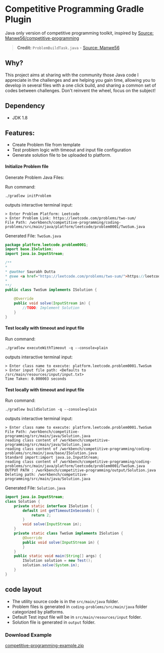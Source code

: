 # Competitive Programming Gradle Plugin

Java only version of competitive programming toolkit, inspired by [Source: Manwe56/competitive-programming](https://github.com/Manwe56/competitive-programming)

> **Credit:** `ProblemBuildTask.java`  - [Source: Manwe56](https://github.com/Manwe56/competitive-programming/blob/master/src/main/java/builder/FileBuilder.java)

## Why?
This project aims at sharing with the community those Java code I appreciate in the challenges and are helping you gain time, allowing you to develop in several files with a one click build, and sharing a common set of codes between challenges. Don't reinvent the wheel, focus on the subject!

## Dependency
 - JDK 1.8

## Features: 

- Create Problem file from template
- Test problem logic with timeout and input file configuration
- Generate solution file to be uploaded to platform.


#### Initialize Problem file

Generate Problem Java Files:

Run command: 

```shell
./gradlew initProblem
```

outputs interactive terminal input:
```shell
> Enter Problem Platform: Leetcode
> Enter Problem Link: https://leetcode.com/problems/two-sum/
File Path: /workbench/competitive-programming/coding-problems/src/main/java/platform/leetcode/problem0001/TwoSum.java
```


Generated File: `TwoSum.java`

```java
package platform.leetcode.problem0001;
import base.ISolution;
import java.io.InputStream;

/**
*
* @author Saurabh Dutta
* @see <a href="https://leetcode.com/problems/two-sum/">https://leetcode.com/problems/two-sum/</a> 
*
**/
public class TwoSum implements ISolution {

    @Override
    public void solve(InputStream in) {
        //TODO: Implement Solution
    }
}
```


#### Test locally with timeout and input file

Run command: 
```shell
./gradlew executeWithTimeout -q --console=plain
```

outputs interactive terminal input:
```shell
> Enter class name to execute: platform.leetcode.problem0001.TwoSum
> Enter input file path: <Defaults to /src/main/resources/input/input.txt>
Time Taken: 0.000003 seconds
```



#### Test locally with timeout and input file

Run command: 
```shell
./gradlew buildSolution -q --console=plain
```
outputs interactive terminal input:
```shell
> Enter class name to execute: platform.leetcode.problem0001.TwoSum
File Path: /workbench/competitive-programming/src/main/java/Solution.java
reading class content of /workbench/competitive-programming/src/main/java/Solution.java
reading class content of /workbench/competitive-programming/coding-problems/src/main/java/base/ISolution.java
Standard import:import java.io.InputStream;
reading class content of /workbench/competitive-programming/coding-problems/src/main/java/platform/leetcode/problem0001/TwoSum.java
OUTPUT PATH : /workbench/competitive-programming/output/Solution.java
Deleting path: /workbench/competitive-programming/src/main/java/Solution.java
```

Generated File: `Solution.java`
```java
import java.io.InputStream;
class Solution {
	private static interface ISolution {
		default int getTimeoutInSeconds() {
			return 2;
		}
		void solve(InputStream in);
	}
	private static class TwoSum implements ISolution {
		@Override
		public void solve(InputStream in) {
		}
	}
	public static void main(String[] args) {
		ISolution solution = new Test();
		solution.solve(System.in);
	}
}
```

## code layout

- The utility source code is in the `src/main/java` folder. 
- Problem files is generated in `coding-problems/src/main/java` folder categorized by platforms.
- Default Test input file will be in `src/main/resources/input` folder.
- Solution file is generated in `output` folder.

### Download Example
[competitive-programming-example.zip](https://res.cloudinary.com/dren4jgbp/raw/upload/v1595816744/competitive-programming-example.zip)
